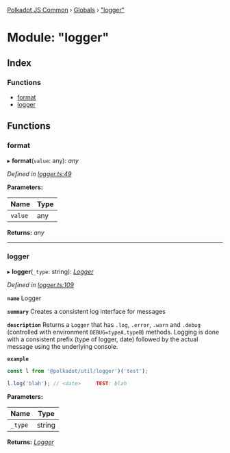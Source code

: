 [Polkadot JS Common](../README.md) › [Globals](../globals.md) › ["logger"](_logger_.md)

# Module: "logger"

## Index

### Functions

* [format](_logger_.md#format)
* [logger](_logger_.md#logger)

## Functions

###  format

▸ **format**(`value`: any): *any*

*Defined in [logger.ts:49](https://github.com/polkadot-js/common/blob/733e9e27/packages/util/src/logger.ts#L49)*

**Parameters:**

Name | Type |
------ | ------ |
`value` | any |

**Returns:** *any*

___

###  logger

▸ **logger**(`_type`: string): *[Logger](../interfaces/_types_.logger.md)*

*Defined in [logger.ts:109](https://github.com/polkadot-js/common/blob/733e9e27/packages/util/src/logger.ts#L109)*

**`name`** Logger

**`summary`** Creates a consistent log interface for messages

**`description`** 
Returns a `Logger` that has `.log`, `.error`, `.warn` and `.debug` (controlled with environment `DEBUG=typeA,typeB`) methods. Logging is done with a consistent prefix (type of logger, date) followed by the actual message using the underlying console.

**`example`** 
<BR>

```javascript
const l from '@polkadot/util/logger')('test');

l.log('blah'); // <date>     TEST: blah
```

**Parameters:**

Name | Type |
------ | ------ |
`_type` | string |

**Returns:** *[Logger](../interfaces/_types_.logger.md)*
